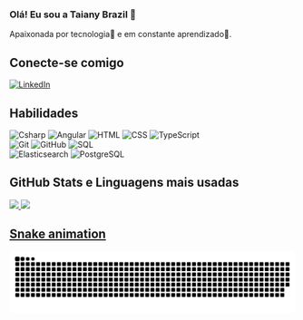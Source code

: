 ### Olá! Eu sou a Taiany Brazil 👋
Apaixonada por tecnologia🧡 e em constante aprendizado🌱.

## Conecte-se comigo
[![LinkedIn](https://img.shields.io/badge/LinkedIn-1a1b26?style=for-the-badge&logo=linkedin&logoColor=bf91f2)](https://www.linkedin.com/in/taianybrazil/)

## Habilidades
![Csharp](https://img.shields.io/badge/C%23-1a1b26?style=for-the-badge&logo=csharp&logoColor=bf91f2)
![Angular](https://img.shields.io/badge/angular-1a1b26?style=for-the-badge&logo=angular&logoColor=bf91f2)
![HTML](https://img.shields.io/badge/HTML-1a1b26?style=for-the-badge&logo=html5&logoColor=bf91f2) 
![CSS](https://img.shields.io/badge/CSS-1a1b26?style=for-the-badge&logo=css3&logoColor=bf91f2)
![TypeScript](https://img.shields.io/badge/TypeScript-1a1b26?style=for-the-badge&logo=typeScript&logoColor=bf91f2)  
![Git](https://img.shields.io/badge/Git-1a1b26?style=for-the-badge&logo=git&logoColor=bf91f2)
![GitHub](https://img.shields.io/badge/GitHub-1a1b26?style=for-the-badge&logo=github&logoColor=bf91f2)
![SQL](https://img.shields.io/badge/Microsoft%20SQL%20Server-1a1b26?style=for-the-badge&logo=microsoft%20sql%20server&logoColor=bf91f2)  
![Elasticsearch](https://img.shields.io/badge/Elastic_Search-1a1b26?style=for-the-badge&logo=elasticsearch&logoColor=bf91f2)
![PostgreSQL](https://img.shields.io/badge/PostgreSQL-1a1b26?style=for-the-badge&logo=PostgreSQL&logoColor=bf91f2)  

## GitHub Stats e Linguagens mais usadas
<div>
  <a href="https://github.com/braziltaiany">
  <img height="180em" src="https://github-readme-stats.vercel.app/api?username=braziltaiany&show_icons=true&theme=tokyonight&hide=issues&include_all_commits=true&count_private=true"/>
  <img height="180em" src="https://github-readme-stats.vercel.app/api/top-langs/?username=braziltaiany&layout=compact&langs_count=7&theme=tokyonight"/>
</div>  

## Snake animation
![Snake animation](https://github.com/braziltaiany/braziltaiany/blob/output/github-contribution-grid-snake.svg)


